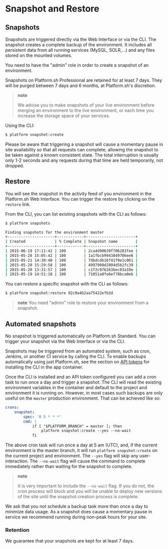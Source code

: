 # Snapshot and Restore

## Snapshots

Snapshots are triggered directly via the Web Interface or via the CLI. The snapshot creates a complete backup of the environment. It includes all persistent data from all running services (MySQL, SOLR,...) and any files stored on the mounted volumes.

You need to have the "admin" role in order to create a snapshot of an environment.

Snapshots on Platform.sh Professional are retained for at least 7 days. They will be purged between 7 days and 6 months, at Platform.sh's discretion.

> **note**
>
> We advise you to make snapshots of your live environment before merging an environment to the live environment, or each time you increase the storage space of your services.

Using the CLI:

```bash
$ platform snapshot:create
```

Please be aware that triggering a snapshot will cause a momentary pause in site availability so that all requests can complete, allowing the snapshot to be taken against a known consistent state.  The total interruption is usually only 1-2 seconds and any requests during that time are held temporarily, not dropped.

## Restore

You will see the snapshot in the activity feed of you environment in the Platform.sh Web Interface. You can trigger the restore by clicking on the `restore` link.

From the CLI, you can list existing snapshots with the CLI as follows:

```bash
$ platform snapshots

Finding snapshots for the environment master
+---------------------+------------+----------------------+
| Created             | % Complete | Snapshot name        |
+---------------------+------------+----------------------+
| 2015-06-19 17:11:42 | 100        | 2ca4d90639f706283fee |
| 2015-05-28 15:05:42 | 100        | 1a1fbcb9943849706ee6 |
| 2015-05-21 14:38:40 | 100        | 7dbdcdb16f41f9e1c061 |
| 2015-05-20 15:29:58 | 100        | 4997900d2804d5b2fc39 |
| 2015-05-20 13:31:57 | 100        | c1f2c976263bec03a10e |
| 2015-05-19 14:51:18 | 100        | 71051a8fe6ef78bca0eb |
```

You can restore a specific snapshot with the CLI as follows:

```bash
$ platform snapshot:restore 92c9a4b2aa75422efb3d
```

> **note**
> You need "admin" role to restore your environment from a snapshot.

## Automated snapshots

No snapshot is triggered automatically on Platform.sh Standard. You can trigger your snapshot via the Web Interface or via the CLI.

Snapshots may be triggered from an automated system, such as cron, Jenkins, or another CI service by calling the CLI.  To enable backups automatically using just Platform.sh, see the section on [API tokens](/gettingstarted/cli/api-tokens.md) for installing the CLI in the app container.

Once the CLI is installed and an API token configured you can add a cron task to run once a day and trigger a snapshot.  The CLI will read the existing environment variables in the container and default to the project and environment it is running on.  However, in most cases such backups are only useful on the `master` production environment.  That can be achieved like so:

```yaml
crons:
    snapshot:
        spec: '0 5 * * *'
        cmd: |
            if [ "$PLATFORM_BRANCH" = master ]; then
                platform snapshot:create --yes --no-wait
            fi
```

The above cron task will run once a day at 5 am (UTC), and, if the current environment is the master branch, it will run `platform snapshot:create` on the current project and environment.  The `--yes` flag will skip any user-interaction.  The `--no-wait` flag will cause the command to complete immediately rather than waiting for the snapshot to complete.

> **note**
> 
> It is very important to include the `--no-wait` flag.  If you do not, the cron process will block and you will be unable to deploy new versions of the site until the snapshot creation process is complete.

We ask that you not schedule a backup task more than once a day to minimize data usage. As a snapshot does cause a momentary pause in service we recommend running during non-peak hours for your site.


### Retention

We guarantee that your snapshots are kept for at least 7 days.
